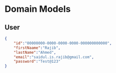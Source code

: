 # Domain Models

## User
```json
{
    "id":"00000000-0000-0000-0000-000000000000",
    "firstNaame":"Rajib",
    "lastName":"Ahmed",
    "email":"saidul.is.rajib@gmail.com",
    "password":"Test@123"
}
```